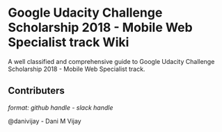 # Google Udacity Challenge Scholarship 2018 - Mobile Web Specialist track Wiki

A well classified and comprehensive guide to Google Udacity Challenge Scholarship 2018 - Mobile Web Specialist track.

## Contributers
_format: github handle - slack handle_

@danivijay - Dani M Vijay

